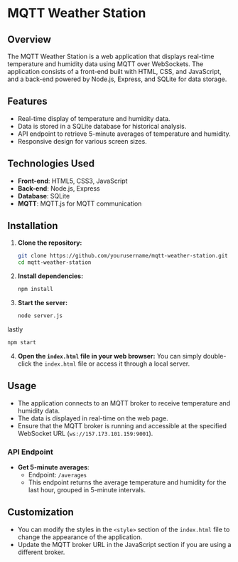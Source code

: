 # MQTT Weather Station

## Overview
The MQTT Weather Station is a web application that displays real-time temperature and humidity data using MQTT over WebSockets. The application consists of a front-end built with HTML, CSS, and JavaScript, and a back-end powered by Node.js, Express, and SQLite for data storage.

## Features
- Real-time display of temperature and humidity data.
- Data is stored in a SQLite database for historical analysis.
- API endpoint to retrieve 5-minute averages of temperature and humidity.
- Responsive design for various screen sizes.

## Technologies Used
- **Front-end**: HTML5, CSS3, JavaScript
- **Back-end**: Node.js, Express
- **Database**: SQLite
- **MQTT**: MQTT.js for MQTT communication

## Installation

1. **Clone the repository:**
   ```bash
   git clone https://github.com/yourusername/mqtt-weather-station.git
   cd mqtt-weather-station
   ```

2. **Install dependencies:**
   ```bash
   npm install
   ```

3. **Start the server:**
   ```bash
   node server.js
   ```
lastly
```bash
npm start
```
4. **Open the `index.html` file in your web browser:**
   You can simply double-click the `index.html` file or access it through a local server.

## Usage
- The application connects to an MQTT broker to receive temperature and humidity data.
- The data is displayed in real-time on the web page.
- Ensure that the MQTT broker is running and accessible at the specified WebSocket URL (`ws://157.173.101.159:9001`).

### API Endpoint
- **Get 5-minute averages**: 
  - Endpoint: `/averages`
  - This endpoint returns the average temperature and humidity for the last hour, grouped in 5-minute intervals.

## Customization
- You can modify the styles in the `<style>` section of the `index.html` file to change the appearance of the application.
- Update the MQTT broker URL in the JavaScript section if you are using a different broker.

